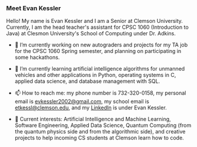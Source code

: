 ### Meet Evan Kessler

Hello! My name is Evan Kessler and I am a Senior at Clemson University. Currently, I am the head teacher's assistant for CPSC 1060 (Introduction to Java) at Clesmon University's School of Computing under Dr. Adkins.

- 🔭 I’m currently working on new autograders and projects for my TA job for the CPSC 1060 Spring semester, and planning on participating in some hackathons.

- 🌱 I’m currently learning artificial intelligence algorithms for unmanned vehicles and other applications in Python, operating systems in C, applied data science, and database management with SQL. 

- 📫 How to reach me: my phone number is 732-320-0158, my personal email is evkessler2002@gmail.com, my school email is etkessl@clemson.edu, and my [LinkedIn](https://www.linkedin.com/in/evan-kessler-30b1331aa/) is under Evan Kessler.

- :orange_book: Current interests: Artificial Intelligence and Machine Learning, Software Engineering, Applied Data Science, Quantum Computing (from the quantum physics side and from the algorithmic side), and creative projects to help incoming CS students at Clemson learn how to code.
